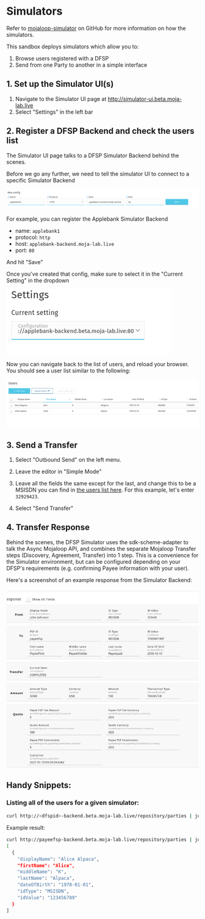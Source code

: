 # Simulators

Refer to [mojaloop-simulator](https://github.com/mojaloop/mojaloop-simulator) on GitHub for more information on how the simulators.


This sandbox deploys simulators which allow you to:
1. Browse users registered with a DFSP
2. Send from one Party to another in a simple interface
## 1. Set up the Simulator UI(s)

1. Navigate to the Simulator UI page at http://simulator-ui.beta.moja-lab.live
2. Select "Settings" in the left bar

## 2. Register a DFSP Backend and check the users list

The Simulator UI page talks to a DFSP Simulator Backend behind the scenes. 

Before we go any further, we need to tell the simulator UI to connect to a specific Simulator Backend

![](./register_config.png)

For example, you can register the Applebank Simulator Backend

- name: `applebank1`
- protocol: `http`
- host: `applebank-backend.moja-lab.live`
- port: `80`

And hit "Save"

Once you've created that config, make sure to select it in the "Current Setting" in the dropdown

![](./select_config.png)

Now you can navigate back to the list of users, and reload your browser. You should see a user list similar to the following:

![](./user_list.png)

## 3. Send a Transfer

1. Select "Outbound Send" on the left menu.

2. Leave the editor in "Simple Mode"


3. Leave all the fields the same except for the last, and change this to be a MSISDN you can find in [the users list here](/1-overview/#what-s-included-in-environment). For this example, let's enter `32929423`.

4. Select "Send Transfer"

## 4. Transfer Response

Behind the scenes, the DFSP Simulator uses the sdk-scheme-adapter to talk the Async Mojaloop API, and combines the separate Mojaloop Transfer steps (Discovery, Agreement, Transfer) into 1 step. This is a convenience for the Simulator environment, but can be configured depending on your DFSP's requirements (e.g. confirming Payee information with your user).

Here's a screenshot of an example response from the Simulator Backend:


![the transfer response](./transfer_result.png)

## Handy Snippets:
### Listing all of the users for a given simulator:

```bash
curl http://<dfspid>-backend.beta.moja-lab.live/repository/parties | jq
```

Example result:
```bash
curl http://payeefsp-backend.beta.moja-lab.live/repository/parties | jq
[
  {
    "displayName": "Alice Alpaca",
    "firstName": "Alice",
    "middleName": "K",
    "lastName": "Alpaca",
    "dateOfBirth": "1970-01-01",
    "idType": "MSISDN",
    "idValue": "123456789"
  }
]

```


<!-- ## Simplified P2P Transfer

todo -->